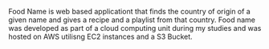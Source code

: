Food Name is web based applicationt that finds the country of origin of a given name and gives a recipe and a playlist from that country. Food name was developed as part of a cloud computing unit during my studies and was hosted on AWS utilisng EC2 instances and a S3 Bucket.
